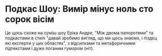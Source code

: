 # Подкас Шоу: Вимір мінус ноль сто сорок вісім

Це щось схоже на суміш шоу Еріка Андре, "Між двома папоротями" та подкастами в стилі "давай зробимо вигляд, що ми щось знаємо, і піздєц які експерти у цих областях", з відсилками та метафоричними підтекстами і дуже поганим гумором (ніт).